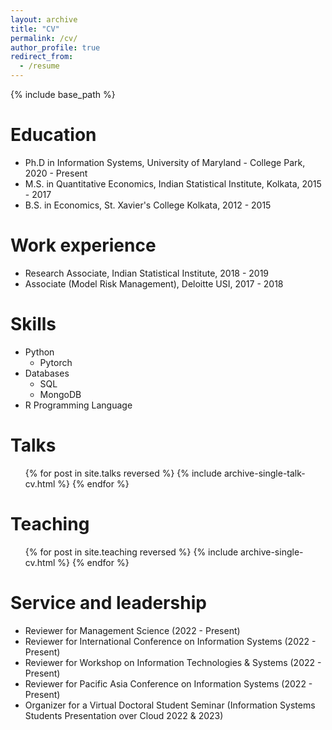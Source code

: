 ```yaml
---
layout: archive
title: "CV"
permalink: /cv/
author_profile: true
redirect_from:
  - /resume
---
```


{% include base_path %}

Education
======
* Ph.D in Information Systems, University of Maryland - College Park, 2020 - Present
* M.S. in Quantitative Economics, Indian Statistical Institute, Kolkata, 2015 - 2017
* B.S. in Economics, St. Xavier's College Kolkata, 2012 - 2015

Work experience
======
* Research Associate, Indian Statistical Institute, 2018 - 2019
* Associate (Model Risk Management), Deloitte USI, 2017 - 2018      

Skills
======
* Python
  * Pytorch
* Databases
  * SQL
  * MongoDB
* R Programming Language
  
Talks
======
  <ul>{% for post in site.talks reversed %}
    {% include archive-single-talk-cv.html  %}
  {% endfor %}</ul>
  
Teaching
======
  <ul>{% for post in site.teaching reversed %}
    {% include archive-single-cv.html %}
  {% endfor %}</ul>
  
Service and leadership
======
* Reviewer for Management Science (2022 - Present)
* Reviewer for International Conference on Information Systems (2022 - Present)
* Reviewer for Workshop on Information Technologies & Systems (2022 - Present)
* Reviewer for Pacific Asia Conference on Information Systems (2022 - Present)
* Organizer for a Virtual Doctoral Student Seminar (Information Systems Students Presentation over Cloud 2022 & 2023)
